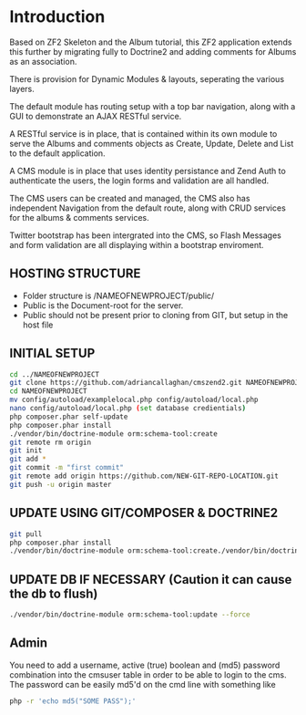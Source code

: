 
Introduction
============
Based on ZF2 Skeleton and the Album tutorial, this ZF2 application extends this further by migrating fully to Doctrine2 and adding comments for Albums as an association.

There is provision for Dynamic Modules & layouts, seperating the various layers.

The default module has routing setup with a top bar navigation, along with a GUI to demonstrate an AJAX RESTful service.

A RESTful service is in place, that is contained within its own module to serve the Albums and comments objects as Create, Update, Delete and List to the default application.

A CMS module is in place that uses identity persistance and Zend Auth to authenticate the users, the login forms and validation are all handled.

The CMS users can be created and managed, the CMS also has independent Navigation from the default route, along with CRUD services for the albums & comments services.

Twitter bootstrap has been intergrated into the CMS, so Flash Messages and form validation are all displaying within a bootstrap enviroment.


HOSTING STRUCTURE
-----------------
* Folder structure is /NAMEOFNEWPROJECT/public/ 
* Public is the Document-root for the server.
* Public should not be present prior to cloning from GIT, but setup in the host file



INITIAL SETUP
-------------
```bash
cd ../NAMEOFNEWPROJECT
git clone https://github.com/adriancallaghan/cmszend2.git NAMEOFNEWPROJECT  (will clone the project into the new project)
cd NAMEOFNEWPROJECT
mv config/autoload/examplelocal.php config/autoload/local.php
nano config/autoload/local.php (set database credientials)
php composer.phar self-update
php composer.phar install
./vendor/bin/doctrine-module orm:schema-tool:create
git remote rm origin
git init
git add *
git commit -m "first commit"
git remote add origin https://github.com/NEW-GIT-REPO-LOCATION.git
git push -u origin master
```

UPDATE USING GIT/COMPOSER & DOCTRINE2
-------------------------------------
```bash
git pull
php composer.phar install
./vendor/bin/doctrine-module orm:schema-tool:create./vendor/bin/doctrine-module orm:validate-schema
```

UPDATE DB IF NECESSARY (Caution it can cause the db to flush)
-------------------------------------------------------------
```bash
./vendor/bin/doctrine-module orm:schema-tool:update --force
```

Admin
-----
You need to add a username, active (true) boolean and (md5) password combination into the cmsuser table in order to be able to login to the cms.
The password can be easily md5'd on the cmd line with something like 
```bash
php -r 'echo md5("SOME PASS");'
```


